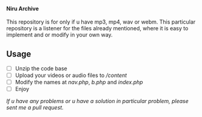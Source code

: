<h4>Niru Archive</h4>
<p>This repository is for only if u have mp3, mp4, wav or webm.
This particular repository is a listener for the files already mentioned, where it is easy to implement and or modify in your own way. </p>

## Usage

- [ ] Unzip the code base
- [ ] Upload your videos or audio files to */content*
- [ ] Modify the names at *nav.php*, *b.php* and *index.php*
- [ ] Enjoy

*If u have any problems or u have a solution in particular problem, please sent me a pull request.*
